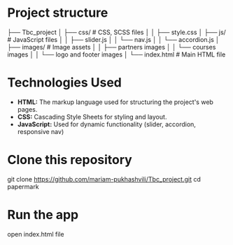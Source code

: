 # Project structure

├── Tbc_project
│ ├── css/ # CSS, SCSS files
│ │ ├── style.css
│ ├── js/ # JavaScript files
│ │ ├── slider.js
│ │ └── nav.js
│ │ └── accordion.js
│ ├── images/ # Image assets
│ │ ├── partners images
│ │ └── courses images
│ │ └── logo and footer images
│ └── index.html # Main HTML file

# Technologies Used

- **HTML:** The markup language used for structuring the project's web pages.
- **CSS:** Cascading Style Sheets for styling and layout.
- **JavaScript:** Used for dynamic functionality (slider, accordion, responsive nav)

# Clone this repository

git clone https://github.com/mariam-pukhashvili/Tbc_project.git
cd papermark

# Run the app

open index.html file
